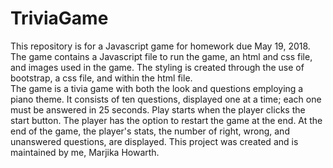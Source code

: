 # TriviaGame
This repository is for a Javascript game for homework due May 19, 2018. The game contains a Javascript file to run the game, an html and css file, and images used in the game.  The styling is created through the use of bootstrap, a css file, and within the html file.  
The game is a tivia game with both the look and questions employing a piano theme.  It consists of ten questions, displayed one at a time; each one must be answered in 25 seconds.  Play starts when the player clicks the start button.  The player has the option to restart the game at the end.  At the end of the game, the player's stats, the number of right, wrong, and unanswered questions, are displayed.
This project was created and is maintained by me, Marjika Howarth.
